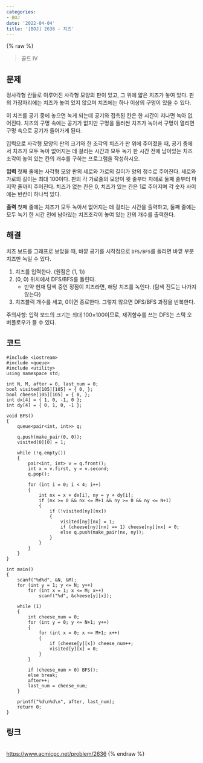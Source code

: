 ```yaml
---
categories:
- BOJ
date: '2022-04-04'
title: '[BOJ] 2636 - 치즈'
---
```


{% raw %}
> 골드 IV<br>

## 문제
정사각형 칸들로 이루어진 사각형 모양의 판이 있고, 그 위에 얇은 치즈가 놓여 있다. 판의 가장자리에는 치즈가 놓여 있지 않으며 치즈에는 하나 이상의 구멍이 있을 수 있다.

이 치즈를 공기 중에 놓으면 녹게 되는데 공기와 접촉된 칸은 한 시간이 지나면 녹아 없어진다. 치즈의 구멍 속에는 공기가 없지만 구멍을 둘러싼 치즈가 녹아서 구멍이 열리면 구멍 속으로 공기가 들어가게 된다.

입력으로 사각형 모양의 판의 크기와 한 조각의 치즈가 판 위에 주어졌을 때, 공기 중에서 치즈가 모두 녹아 없어지는 데 걸리는 시간과 모두 녹기 한 시간 전에 남아있는 치즈조각이 놓여 있는 칸의 개수를 구하는 프로그램을 작성하시오.

**입력**
첫째 줄에는 사각형 모양 판의 세로와 가로의 길이가 양의 정수로 주어진다. 세로와 가로의 길이는 최대 100이다. 판의 각 가로줄의 모양이 윗 줄부터 차례로 둘째 줄부터 마지막 줄까지 주어진다. 치즈가 없는 칸은 0, 치즈가 있는 칸은 1로 주어지며 각 숫자 사이에는 빈칸이 하나씩 있다.

**출력**
첫째 줄에는 치즈가 모두 녹아서 없어지는 데 걸리는 시간을 출력하고, 둘째 줄에는 모두 녹기 한 시간 전에 남아있는 치즈조각이 놓여 있는 칸의 개수를 출력한다.

## 해결
치즈 보드를 그래프로 보았을 때, 바깥 공기를 시작점으로 `DFS/BFS`를 돌리면 바깥 부분 치즈만 녹일 수 있다.

1. 치즈를 입력한다. (원점은 (1, 1))
2. (0, 0) 위치에서 DFS/BFS를 돌린다.
	- 만약 현재 탐색 중인 정점이 치즈라면, 해당 치즈를 녹인다. (탐색 진도는 나가지 않는다)
3. 치즈블럭 개수를 세고, 0이면 종료한다. 그렇지 않으면 DFS/BFS 과정을 반복한다.

주의사항: 입력 보드의 크기는 최대 100×100이므로, 재귀함수를 쓰는 DFS는 스택 오버플로우가 뜰 수 있다.

## 코드
```
#include <iostream>
#include <queue>
#include <utility>
using namespace std;

int N, M, after = 0, last_num = 0;
bool visited[105][105] = { 0, };
bool cheese[105][105] = { 0, };
int dx[4] = { 1, 0, -1, 0 };
int dy[4] = { 0, 1, 0, -1 };

void BFS()
{
	queue<pair<int, int>> q;

	q.push(make_pair(0, 0));
	visited[0][0] = 1;

	while (!q.empty())
	{
		pair<int, int> v = q.front();
		int x = v.first, y = v.second;
		q.pop();

		for (int i = 0; i < 4; i++)
		{
			int nx = x + dx[i], ny = y + dy[i];
			if (nx >= 0 && nx <= M+1 && ny >= 0 && ny <= N+1)
			{
				if (!visited[ny][nx])
				{
					visited[ny][nx] = 1;
					if (cheese[ny][nx] == 1) cheese[ny][nx] = 0;
					else q.push(make_pair(nx, ny));
				}
			}
		}
	}
}

int main()
{
	scanf("%d%d", &N, &M);
	for (int y = 1; y <= N; y++)
		for (int x = 1; x <= M; x++)
			scanf("%d", &cheese[y][x]);

	while (1)
	{
		int cheese_num = 0;
		for (int y = 0; y <= N+1; y++)
		{
			for (int x = 0; x <= M+1; x++)
			{
				if (cheese[y][x]) cheese_num++;
				visited[y][x] = 0;
			}
		}

		if (cheese_num > 0) BFS();
		else break;
		after++;
		last_num = cheese_num;
	}
	
	printf("%d\n%d\n", after, last_num);
	return 0;
}
```

## 링크
<br>https://www.acmicpc.net/problem/2636
{% endraw %}